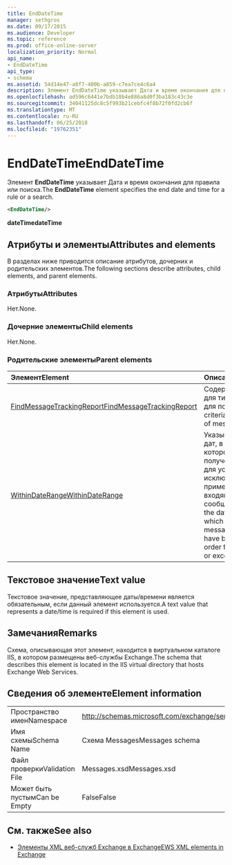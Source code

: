 ```yaml
---
title: EndDateTime
manager: sethgros
ms.date: 09/17/2015
ms.audience: Developer
ms.topic: reference
ms.prod: office-online-server
localization_priority: Normal
api_name:
- EndDateTime
api_type:
- schema
ms.assetid: 54d14e47-a8f7-400b-a859-c7ea7ce4c6a4
description: Элемент EndDateTime указывает Дата и время окончания для правила или поиска.
ms.openlocfilehash: ad596c6441e7bdb10b4e886a8d0f3ba183c43c3e
ms.sourcegitcommit: 34041125dc8c5f993b21cebfc4f8b72f0fd2cb6f
ms.translationtype: MT
ms.contentlocale: ru-RU
ms.lasthandoff: 06/25/2018
ms.locfileid: "19762351"
---
```

# <a name="enddatetime"></a><span data-ttu-id="c3d33-103">EndDateTime</span><span class="sxs-lookup"><span data-stu-id="c3d33-103">EndDateTime</span></span>

<span data-ttu-id="c3d33-104">Элемент **EndDateTime** указывает Дата и время окончания для правила или поиска.</span><span class="sxs-lookup"><span data-stu-id="c3d33-104">The **EndDateTime** element specifies the end date and time for a rule or a search.</span></span> 
  
```XML
<EndDateTime/>
```

 <span data-ttu-id="c3d33-105">**dateTime**</span><span class="sxs-lookup"><span data-stu-id="c3d33-105">**dateTime**</span></span>
## <a name="attributes-and-elements"></a><span data-ttu-id="c3d33-106">Атрибуты и элементы</span><span class="sxs-lookup"><span data-stu-id="c3d33-106">Attributes and elements</span></span>

<span data-ttu-id="c3d33-107">В разделах ниже приводится описание атрибутов, дочерних и родительских элементов.</span><span class="sxs-lookup"><span data-stu-id="c3d33-107">The following sections describe attributes, child elements, and parent elements.</span></span>
  
### <a name="attributes"></a><span data-ttu-id="c3d33-108">Атрибуты</span><span class="sxs-lookup"><span data-stu-id="c3d33-108">Attributes</span></span>

<span data-ttu-id="c3d33-109">Нет.</span><span class="sxs-lookup"><span data-stu-id="c3d33-109">None.</span></span>
  
### <a name="child-elements"></a><span data-ttu-id="c3d33-110">Дочерние элементы</span><span class="sxs-lookup"><span data-stu-id="c3d33-110">Child elements</span></span>

<span data-ttu-id="c3d33-111">Нет.</span><span class="sxs-lookup"><span data-stu-id="c3d33-111">None.</span></span>
  
### <a name="parent-elements"></a><span data-ttu-id="c3d33-112">Родительские элементы</span><span class="sxs-lookup"><span data-stu-id="c3d33-112">Parent elements</span></span>

|<span data-ttu-id="c3d33-113">**Элемент**</span><span class="sxs-lookup"><span data-stu-id="c3d33-113">**Element**</span></span>|<span data-ttu-id="c3d33-114">**Описание**</span><span class="sxs-lookup"><span data-stu-id="c3d33-114">**Description**</span></span>|
|:-----|:-----|
|[<span data-ttu-id="c3d33-115">FindMessageTrackingReport</span><span class="sxs-lookup"><span data-stu-id="c3d33-115">FindMessageTrackingReport</span></span>](findmessagetrackingreport.md) <br/> |<span data-ttu-id="c3d33-116">Содержит критерии для типов сообщений для поиска.</span><span class="sxs-lookup"><span data-stu-id="c3d33-116">Contains criteria for the types of messages to find.</span></span>  <br/> |
|[<span data-ttu-id="c3d33-117">WithinDateRange</span><span class="sxs-lookup"><span data-stu-id="c3d33-117">WithinDateRange</span></span>](withindaterange.md) <br/> |<span data-ttu-id="c3d33-118">Указывает диапазон дат, в течение которого нужно были получены в порядке для условие или исключение для применения входящих сообщений.</span><span class="sxs-lookup"><span data-stu-id="c3d33-118">Specifies the date range within which incoming messages have to have been received in order for the condition or exception to apply.</span></span>  <br/> |
   
## <a name="text-value"></a><span data-ttu-id="c3d33-119">Текстовое значение</span><span class="sxs-lookup"><span data-stu-id="c3d33-119">Text value</span></span>

<span data-ttu-id="c3d33-120">Текстовое значение, представляющее даты/времени является обязательным, если данный элемент используется.</span><span class="sxs-lookup"><span data-stu-id="c3d33-120">A text value that represents a date/time is required if this element is used.</span></span>
  
## <a name="remarks"></a><span data-ttu-id="c3d33-121">Замечания</span><span class="sxs-lookup"><span data-stu-id="c3d33-121">Remarks</span></span>

<span data-ttu-id="c3d33-122">Схема, описывающая этот элемент, находится в виртуальном каталоге IIS, в котором размещены веб-службы Exchange.</span><span class="sxs-lookup"><span data-stu-id="c3d33-122">The schema that describes this element is located in the IIS virtual directory that hosts Exchange Web Services.</span></span>
  
## <a name="element-information"></a><span data-ttu-id="c3d33-123">Сведения об элементе</span><span class="sxs-lookup"><span data-stu-id="c3d33-123">Element information</span></span>

|||
|:-----|:-----|
|<span data-ttu-id="c3d33-124">Пространство имен</span><span class="sxs-lookup"><span data-stu-id="c3d33-124">Namespace</span></span>  <br/> |http://schemas.microsoft.com/exchange/services/2006/messages  <br/> |
|<span data-ttu-id="c3d33-125">Имя схемы</span><span class="sxs-lookup"><span data-stu-id="c3d33-125">Schema Name</span></span>  <br/> |<span data-ttu-id="c3d33-126">Схема Messages</span><span class="sxs-lookup"><span data-stu-id="c3d33-126">Messages schema</span></span>  <br/> |
|<span data-ttu-id="c3d33-127">Файл проверки</span><span class="sxs-lookup"><span data-stu-id="c3d33-127">Validation File</span></span>  <br/> |<span data-ttu-id="c3d33-128">Messages.xsd</span><span class="sxs-lookup"><span data-stu-id="c3d33-128">Messages.xsd</span></span>  <br/> |
|<span data-ttu-id="c3d33-129">Может быть пустым</span><span class="sxs-lookup"><span data-stu-id="c3d33-129">Can be Empty</span></span>  <br/> |<span data-ttu-id="c3d33-130">False</span><span class="sxs-lookup"><span data-stu-id="c3d33-130">False</span></span>  <br/> |
   
## <a name="see-also"></a><span data-ttu-id="c3d33-131">См. также</span><span class="sxs-lookup"><span data-stu-id="c3d33-131">See also</span></span>



- [<span data-ttu-id="c3d33-132">Элементы XML веб-служб Exchange в Exchange</span><span class="sxs-lookup"><span data-stu-id="c3d33-132">EWS XML elements in Exchange</span></span>](ews-xml-elements-in-exchange.md)


